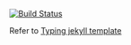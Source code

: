 [![Build Status](https://travis-ci.org/Shylock-Hg/blog.svg?branch=master)](https://travis-ci.org/Shylock-Hg/blog)

Refer to [Typing jekyll template](https://github.com/williamcanin/typing-jekyll-template)
